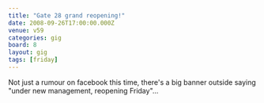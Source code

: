 ```yaml
---
title: "Gate 28 grand reopening!"
date: 2008-09-26T17:00:00.000Z
venue: v59
categories: gig
board: 8
layout: gig
tags: [friday]
---
```

Not just a rumour on facebook this time, there's a big banner outside saying "under new management, reopening Friday"...
